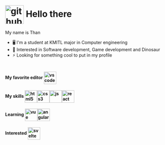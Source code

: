 # <img alt="github" src="https://media.giphy.com/media/KzJkzjggfGN5Py6nkT/giphy.gif" height="60" align="center"> Hello there

My name is Than
- 🖥 I'm a student at KMITL major in Computer engineering
- 🦕 Interested in Software development, Game development and Dinosaur
- ⚡ Looking for something cool to put in my profile

#

#### My favorite editor <img alt="vscode" src="https://media.giphy.com/media/IdyAQJVN2kVPNUrojM/giphy.gif" height="40" align="center">

#### My skills <img alt="html5" src="https://media.giphy.com/media/XAxylRMCdpbEWUAvr8/giphy.gif" height="40" align="center"><img alt="css3" src="https://media.giphy.com/media/fsEaZldNC8A1PJ3mwp/giphy.gif" height="40" align="center"><img alt="js" src="https://media.giphy.com/media/ln7z2eWriiQAllfVcn/giphy.gif" height="40" align="center"><img alt="react" src="https://media.giphy.com/media/eNAsjO55tPbgaor7ma/giphy.gif" height="40" align="center">

#### Learning <img alt="vue" src="https://media.giphy.com/media/VgGthkhUvGgOit7Y9i/giphy.gif" height="40" align="center"><img alt="angular" src="https://media.giphy.com/media/XEDIHHp3i8bVoEdxd7/giphy.gif" height="40" align="center">

#### Interested <img alt="svelte" src="https://media.giphy.com/media/Y1q8LF4Fc6DoQYC3fi/giphy.gif" height="40" align="center">
<p align="center">
  
  
  
  
  

  
  
</p>
